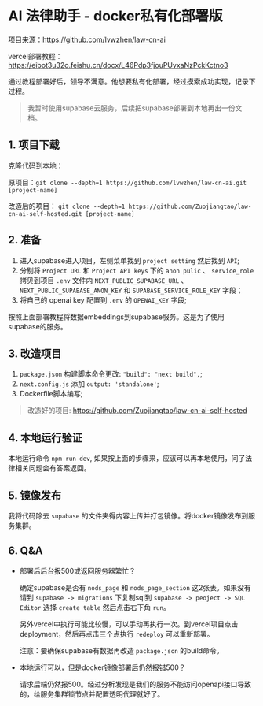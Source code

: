 # AI 法律助手 - docker私有化部署版

项目来源：https://github.com/lvwzhen/law-cn-ai

vercel部署教程： https://eibot3u32o.feishu.cn/docx/L46Pdp3fjouPUvxaNzPckKctno3

通过教程部署好后，领导不满意。他想要私有化部署，经过摸索成功实现，记录下过程。

> 我暂时使用supabase云服务，后续把supabase部署到本地再出一份文档。

## 1. 项目下载

克隆代码到本地： 

原项目：`git clone --depth=1 https://github.com/lvwzhen/law-cn-ai.git [project-name]`

改造后的项目： `git clone --depth=1 https://github.com/Zuojiangtao/law-cn-ai-self-hosted.git [project-name]`

## 2. 准备

1. 进入supabase进入项目，左侧菜单找到 `project setting` 然后找到 `API`;
2. 分别将 `Project URL` 和 `Project API keys` 下的 `anon pulic` 、 `service_role`拷贝到项目 `.env` 文件内 `NEXT_PUBLIC_SUPABASE_URL` 、`NEXT_PUBLIC_SUPABASE_ANON_KEY` 和 `SUPABASE_SERVICE_ROLE_KEY` 字段；
3. 将自己的 openai key 配置到 `.env` 的 `OPENAI_KEY` 字段;

按照上面部署教程将数据embeddings到supabase服务。这是为了使用supabase的服务。

## 3. 改造项目

1. `package.json` 构建脚本命令更改: `"build": "next build",`;
2. `next.config.js` 添加 `output: 'standalone'`;
3. Dockerfile脚本编写;

> 改造好的项目: https://github.com/Zuojiangtao/law-cn-ai-self-hosted

## 4. 本地运行验证

本地运行命令 `npm run dev`, 如果按上面的步骤来，应该可以再本地使用，问了法律相关问题会有答案返回。

## 5. 镜像发布

我将代码除去 `supabase` 的文件夹得内容上传并打包镜像。将docker镜像发布到服务集群。

## 6. Q&A

- 部署后后台报500或返回服务器繁忙？

    确定supabase是否有 `nods_page` 和 `nods_page_section` 这2张表。如果没有请到 `supabase -> migrations` 下复制sql到 `supabase -> peoject -> SQL Editor` 选择 `create table` 然后点击右下角 `run`。

    另外vercel中执行可能比较慢，可以手动再执行一次。到vercel项目点击deployment，然后再点击三个点执行 `redeploy` 可以重新部署。

    注意：要确保supabase有数据再改造 `package.json` 的build命令。

- 本地运行可以，但是docker镜像部署后仍然报错500？

  请求后端仍然报500。经过分析发现是我们的服务不能访问openapi接口导致的，给服务集群锁节点并配置透明代理就好了。
